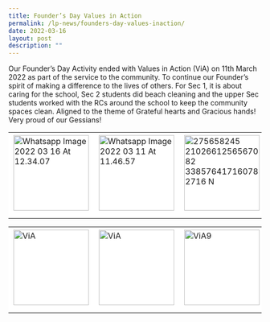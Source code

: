 ```yaml
---
title: Founder’s Day Values in Action
permalink: /lp-news/founders-day-values-inaction/
date: 2022-03-16
layout: post
description: ""
---
```

Our Founder’s Day Activity ended with Values in Action (ViA) on 11th March 2022 as part of the service to the community. To continue our Founder’s spirit of making a difference to the lives of others. For Sec 1, it is about caring for the school, Sec 2 students did beach cleaning and the upper Sec students worked with the RCs around the school to keep the community spaces clean. Aligned to the theme of Grateful hearts and Gracious hands! Very proud of our Gessians!

<table style="box-sizing: inherit; border-collapse: collapse; border-spacing: 0px; max-width: 100%; width: 826.664px;"><tbody style="box-sizing: inherit;"><tr style="box-sizing: inherit; background: rgb(255, 255, 255);"><td style="box-sizing: inherit; padding: 5px 10px; width: 206.664px;"><img class="size-thumbnail wp-image-22263" src="https://ganengsengsch.moe.edu.sg/wp-content/uploads/2022/03/WhatsApp-Image-2022-03-16-at-12.34.07-150x150.jpeg" alt="Whatsapp Image 2022 03 16 At 12.34.07" width="150" height="150" style="box-sizing: inherit; border: 0px; vertical-align: middle; max-width: 100%; height: auto; margin-bottom: 10px;"></td><td style="box-sizing: inherit; padding: 5px 10px; width: 206.664px;"><img class="alignnone size-thumbnail wp-image-22250" src="https://ganengsengsch.moe.edu.sg/wp-content/uploads/2022/03/WhatsApp-Image-2022-03-11-at-11.46.57-150x150.jpeg" alt="Whatsapp Image 2022 03 11 At 11.46.57" width="150" height="150" style="box-sizing: inherit; border: 0px; vertical-align: middle; max-width: 100%; height: auto; margin-bottom: 10px;"></td><td style="box-sizing: inherit; padding: 5px 10px; width: 206.664px;"><img class="alignnone size-thumbnail wp-image-22266" src="https://ganengsengsch.moe.edu.sg/wp-content/uploads/2022/03/275658245_2102661256567082_338576417160782716_n-150x150.jpg" alt="275658245 2102661256567082 338576417160782716 N" width="150" height="150" style="box-sizing: inherit; border: 0px; vertical-align: middle; max-width: 100%; height: auto; margin-bottom: 10px;"></td><td style="box-sizing: inherit; padding: 5px 10px; width: 206.672px;"><img class="size-thumbnail wp-image-22253" src="https://ganengsengsch.moe.edu.sg/wp-content/uploads/2022/03/ViA2-150x150.jpg" alt="Via2" width="150" height="150" style="box-sizing: inherit; border: 0px; vertical-align: middle; max-width: 100%; height: auto; margin-bottom: 10px;"></td></tr></tbody></table>

<table style="box-sizing: inherit; border-collapse: collapse; border-spacing: 0px; max-width: 100%; width: 826.664px;"><tbody style="box-sizing: inherit;"><tr style="box-sizing: inherit; background: rgb(255, 255, 255);"><td style="box-sizing: inherit; padding: 5px 10px; width: 206.664px;"><img class="size-thumbnail wp-image-22259" src="https://ganengsengsch.moe.edu.sg/wp-content/uploads/2022/03/WhatsApp-Image-2022-03-11-at-12.58.48-150x150.jpeg" alt="ViA" width="150" height="150" style="box-sizing: inherit; border: 0px; vertical-align: middle; max-width: 100%; height: auto; margin-bottom: 10px;"></td><td style="box-sizing: inherit; padding: 5px 10px; width: 206.664px;"><img class="alignnone size-thumbnail wp-image-22258" src="https://ganengsengsch.moe.edu.sg/wp-content/uploads/2022/03/WhatsApp-Image-2022-03-11-at-12.11.01-150x150.jpeg" alt="ViA" width="150" height="150" style="box-sizing: inherit; border: 0px; vertical-align: middle; max-width: 100%; height: auto; margin-bottom: 10px;"></td><td style="box-sizing: inherit; padding: 5px 10px; width: 206.664px;"><img class="size-thumbnail wp-image-22262" src="https://ganengsengsch.moe.edu.sg/wp-content/uploads/2022/03/WhatsApp-Image-2022-03-16-at-12.31.36-150x150.jpeg" alt="ViA9" width="150" height="150" style="box-sizing: inherit; border: 0px; vertical-align: middle; max-width: 100%; height: auto; margin-bottom: 10px;"></td><td style="box-sizing: inherit; padding: 5px 10px; width: 206.672px;"><img class="alignnone size-thumbnail wp-image-22249" src="https://ganengsengsch.moe.edu.sg/wp-content/uploads/2022/03/WhatsApp-Image-2022-03-11-at-10.39.33-150x150.jpeg" alt="ViA" width="150" height="150" style="box-sizing: inherit; border: 0px; vertical-align: middle; max-width: 100%; height: auto; margin-bottom: 10px;"></td></tr></tbody></table>